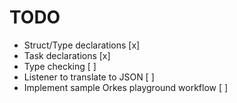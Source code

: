 # TODO
* Struct/Type declarations [x]
* Task declarations [x]
* Type checking [ ]
* Listener to translate to JSON [ ]
* Implement sample Orkes playground workflow [ ]